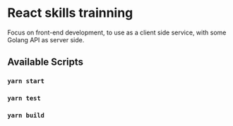 # React skills trainning
Focus on front-end development, to use as a client side service, with some Golang API as server side.

## Available Scripts

### `yarn start`

### `yarn test`

### `yarn build`
